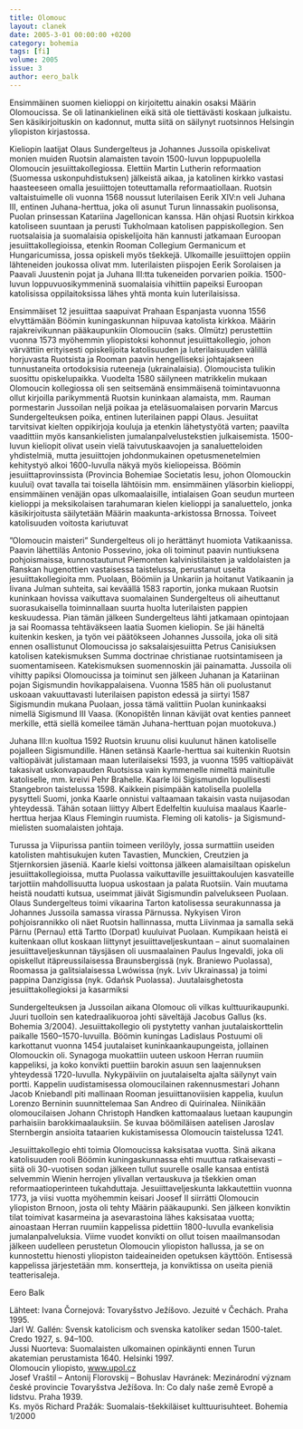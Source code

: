 ```yaml
---
title: Olomouc
layout: clanek
date: 2005-3-01 00:00:00 +0200
category: bohemia
tags: [fi]
volume: 2005
issue: 3
author: eero_balk
---
```

  
Ensimmäinen suomen kielioppi on kirjoitettu ainakin osaksi Määrin Olomoucissa. Se oli latinankielinen eikä sitä ole tiettävästi koskaan julkaistu. Sen käsikirjoituskin on kadonnut, mutta siitä on säilynyt ruotsinnos Helsingin yliopiston kirjastossa.

Kieliopin laatijat Olaus Sundergelteus ja Johannes Jussoila opiskelivat monien muiden Ruotsin alamaisten tavoin 1500-luvun loppupuolella Olomoucin jesuiittakollegiossa. Elettiin Martin Lutherin reformaation (Suomessa uskonpuhdistuksen) jälkeistä aikaa, ja katolinen kirkko vastasi haasteeseen omalla jesuiittojen toteuttamalla reformaatiollaan. Ruotsin valtaistuimelle oli vuonna 1568 noussut luterilaisen Eerik XIV:n veli Juhana III, entinen Juhana-herttua, joka oli asunut Turun linnassakin puolisonsa, Puolan prinsessan Katariina Jagellonican kanssa. Hän ohjasi Ruotsin kirkkoa katoliseen suuntaan ja perusti Tukholmaan katolisen pappiskollegion. Sen ruotsalaisia ja suomalaisia opiskelijoita hän kannusti jatkamaan Euroopan jesuiittakollegioissa, etenkin Rooman Collegium Germanicum et Hungaricumissa, jossa opiskeli myös tšekkejä. Ulkomaille jesuiittojen oppiin lähteneiden joukossa olivat mm. luterilaisten piispojen Eerik Sorolaisen ja Paavali Juustenin pojat ja Juhana III:tta tukeneiden porvarien poikia. 1500-luvun loppuvuosikymmeninä suomalaisia vihittiin papeiksi Euroopan katolisissa oppilaitoksissa lähes yhtä monta kuin luterilaisissa.

Ensimmäiset 12 jesuiittaa saapuivat Prahaan Espanjasta vuonna 1556 elvyttämään Böömin kuningaskunnan hiipuvaa katolista kirkkoa. Määrin rajakreivikunnan pääkaupunkiin Olomouciin (saks. Olmütz) perustettiin vuonna 1573 myöhemmin yliopistoksi kohonnut jesuiittakollegio, johon värvättiin erityisesti opiskelijoita katolisuuden ja luterilaisuuden välillä horjuvasta Ruotsista ja Rooman paavin hengelliseksi johtajakseen tunnustaneita ortodoksisia ruteeneja (ukrainalaisia). Olomoucista tulikin suosittu opiskelupaikka. Vuodelta 1580 säilyneen matrikkelin mukaan Olomoucin kollegiossa oli sen seitsemänä ensimmäisenä toimintavuonna ollut kirjoilla parikymmentä Ruotsin kuninkaan alamaista, mm. Rauman pormestarin Jussoilan neljä poikaa ja eteläsuomalaisen porvarin Marcus Sundergelteuksen poika, entinen luterilainen pappi Olaus. Jesuiitat tarvitsivat kielten oppikirjoja kouluja ja etenkin lähetystyötä varten; paavilta vaadittiin myös kansankielisten jumalanpalvelustekstien julkaisemista. 1500-luvun kieliopit olivat usein vielä taivutuskaavojen ja sanaluetteloiden yhdistelmiä, mutta jesuiittojen johdonmukainen opetusmenetelmien kehitystyö alkoi 1600-luvulla näkyä myös kieliopeissa. Böömin jesuiittaprovinssista (Provincia Bohemiae Societatis Iesu, johon Olomouckin kuului) ovat tavalla tai toisella lähtöisin mm. ensimmäinen yläsorbin kielioppi, ensimmäinen venäjän opas ulkomaalaisille, intialaisen Goan seudun murteen kielioppi ja meksikolaisen tarahumaran kielen kielioppi ja sanaluettelo, jonka käsikirjoitusta säilytetään Määrin maakunta-arkistossa Brnossa. Toiveet katolisuuden voitosta kariutuvat

”Olomoucin maisteri” Sundergelteus oli jo herättänyt huomiota Vatikaanissa. Paavin lähettiläs Antonio Possevino, joka oli toiminut paavin nuntiuksena pohjoismaissa, kunnostautunut Piemonten kalvinistilaisten ja valdolaisten ja Ranskan hugenottien vastaisessa taistelussa, perustanut useita jesuiittakollegioita mm. Puolaan, Böömiin ja Unkariin ja hoitanut Vatikaanin ja Iivana Julman suhteita, sai keväällä 1583 raportin, jonka mukaan Ruotsin kuninkaan hovissa vaikuttava suomalainen Sundergelteus oli aiheuttanut suorasukaisella toiminnallaan suurta huolta luterilaisten pappien keskuudessa. Pian tämän jälkeen Sundergelteus lähti jatkamaan opintojaan ja sai Roomassa tehtäväkseen laatia Suomen kieliopin. Se jäi häneltä kuitenkin kesken, ja työn vei päätökseen Johannes Jussoila, joka oli sitä ennen osallistunut Olomoucissa jo saksalaisjesuiitta Petrus Canisiuksen katolisen katekismuksen Summa doctrinae christianae ruotsintamiseen ja suomentamiseen. Katekismuksen suomennoskin jäi painamatta. Jussoila oli vihitty papiksi Olomoucissa ja toiminut sen jälkeen Juhanan ja Katariinan pojan Sigismundin hovikappalaisena. Vuonna 1585 hän oli puolustanut uskoaan vakuuttavasti luterilaisen papiston edessä ja siirtyi 1587 Sigismundin mukana Puolaan, jossa tämä valittiin Puolan kuninkaaksi nimellä Sigismund III Vaasa. (Konopištěn linnan kävijät ovat kenties panneet merkille, että siellä komeilee tämän Juhana-herttuan pojan muotokuva.)

Juhana III:n kuoltua 1592 Ruotsin kruunu olisi kuulunut hänen katoliselle pojalleen Sigismundille. Hänen setänsä Kaarle-herttua sai kuitenkin Ruotsin valtiopäivät julistamaan maan luterilaiseksi 1593, ja vuonna 1595 valtiopäivät takasivat uskonvapauden Ruotsissa vain kymmenelle nimeltä mainitulle katoliselle, mm. kreivi Pehr Brahelle. Kaarle löi Sigismundin lopullisesti Stangebron taistelussa 1598. Kaikkein pisimpään katolisella puolella pysytteli Suomi, jonka Kaarle onnistui valtaamaan takaisin vasta nuijasodan yhteydessä. Tähän sotaan liittyy Albert Edelfeltin kuuluisa maalaus Kaarle-herttua herjaa Klaus Flemingin ruumista. Fleming oli katolis- ja Sigismund-mielisten suomalaisten johtaja.

Turussa ja Viipurissa pantiin toimeen verilöyly, jossa surmattiin useiden katolisten mahtisukujen kuten Tavastien, Munckien, Creutzien ja Stjernkorsien jäseniä. Kaarle kielsi voittonsa jälkeen alamaisiltaan opiskelun jesuiittakollegioissa, mutta Puolassa vaikuttaville jesuiittakoulujen kasvateille tarjottiin mahdollisuutta luopua uskostaan ja palata Ruotsiin. Vain muutama heistä noudatti kutsua, useimmat jäivät Sigismundin palvelukseen Puolaan. Olaus Sundergelteus toimi vikaarina Tarton katolisessa seurakunnassa ja Johannes Jussoila samassa virassa Pärnussa. Nykyisen Viron pohjoisrannikko oli näet Ruotsin hallinnassa, mutta Liivinmaa ja samalla sekä Pärnu (Pernau) että Tartto (Dorpat) kuuluivat Puolaan. Kumpikaan heistä ei kuitenkaan ollut koskaan liittynyt jesuiittaveljeskuntaan – ainut suomalainen jesuiittaveljeskunnan täysjäsen oli uusmaalainen Paulus Ingevaldi, joka oli opiskellut itäpreussilaisessa Braunsbergissä (nyk. Braniewo Puolassa), Roomassa ja galitsialaisessa Lwówissa (nyk. Lviv Ukrainassa) ja toimi pappina Danzigissa (nyk. Gdańsk Puolassa). Juutalaisghetosta jesuiittakollegioksi ja kasarmiksi

Sundergelteuksen ja Jussoilan aikana Olomouc oli vilkas kulttuurikaupunki. Juuri tuolloin sen katedraalikuoroa johti säveltäjä Jacobus Gallus (ks. Bohemia 3/2004). Jesuiittakollegio oli pystytetty vanhan juutalaiskorttelin paikalle 1560–1570-luvuilla. Böömin kuningas Ladislaus Postuumi oli karkottanut vuonna 1454 juutalaiset kuninkaankaupungeista, jollainen Olomouckin oli. Synagoga muokattiin uuteen uskoon Herran ruumiin kappeliksi, ja koko konvikti puettiin barokin asuun sen laajennuksen yhteydessä 1720-luvulla. Nykypäiviin on juutalaiselta ajalta säilynyt vain portti. Kappelin uudistamisessa olomoucilainen rakennusmestari Johann Jacob Kniebandl piti mallinaan Rooman jesuiittanoviisien kappelia, kuulun Lorenzo Berninin suunnittelemaa San Andreo di Quirinalea. Niinikään olomoucilaisen Johann Christoph Handken kattomaalaus luetaan kaupungin parhaisiin barokkimaalauksiin. Se kuvaa böömiläisen aatelisen Jaroslav Sternbergin ansioita tataarien kukistamisessa Olomoucin taistelussa 1241.

Jesuiittakollegio ehti toimia Olomoucissa kaksisataa vuotta. Sinä aikana katolisuuden rooli Böömin kuningaskunnassa ehti muuttua ratkaisevasti – siitä oli 30-vuotisen sodan jälkeen tullut suurelle osalle kansaa entistä selvemmin Wienin herrojen ylivallan vertauskuva ja tšekkien oman reformaatioperinteen tukahduttaja. Jesuiittaveljeskunta lakkautettiin vuonna 1773, ja viisi vuotta myöhemmin keisari Joosef II siirrätti Olomoucin yliopiston Brnoon, josta oli tehty Määrin pääkaupunki. Sen jälkeen konviktin tilat toimivat kasarmeina ja asevarastoina lähes kaksisataa vuotta; ainoastaan Herran ruumiin kappelissa pidettiin 1800-luvulla evankelisia jumalanpalveluksia. Viime vuodet konvikti on ollut toisen maailmansodan jälkeen uudelleen perustetun Olomoucin yliopiston hallussa, ja se on kunnostettu hienosti yliopiston taideaineiden opetuksen käyttöön. Entisessä kappelissa järjestetään mm. konsertteja, ja konviktissa on useita pieniä teatterisaleja.

Eero Balk

Lähteet:
Ivana Čornejová: Tovaryšstvo Ježíšovo. Jezuité v Čechách. Praha 1995.  
Jarl W. Gallén: Svensk katolicism och svenska katoliker sedan 1500-talet. Credo 1927, s. 94–100.  
Jussi Nuorteva: Suomalaisten ulkomainen opinkäynti ennen Turun akatemian perustamista 1640. Helsinki 1997.  
Olomoucin yliopisto, www.upol.cz  
Josef Vraštil – Antonij Florovskij – Bohuslav Havránek: Mezinárodní význam české provincie Tovaryšstva Ježíšova. In: Co daly naše země Evropě a lidstvu. Praha 1939.  
Ks. myös Richard Pražák: Suomalais-tšekkiläiset kulttuurisuhteet. Bohemia 1/2000  
